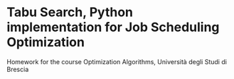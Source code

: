 # Tabu Search, Python implementation for Job Scheduling Optimization

Homework for the course Optimization Algorithms, Università degli Studi di Brescia


